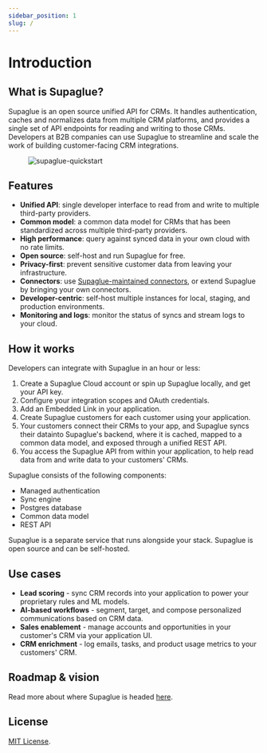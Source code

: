 ```yaml
---
sidebar_position: 1
slug: /
---
```


# Introduction

## What is Supaglue?

Supaglue is an open source unified API for CRMs. It handles authentication, caches and normalizes data from multiple CRM platforms, and provides a single set of API endpoints for reading and writing to those CRMs. Developers at B2B companies can use Supaglue to streamline and scale the work of building customer-facing CRM integrations.

<figure>

![supaglue-quickstart](/img/social_img.png)

</figure>

## Features

- **Unified API**: single developer interface to read from and write to multiple third-party providers.
- **Common model**: a common data model for CRMs that has been standardized across multiple third-party providers.
- **High performance**: query against synced data in your own cloud with no rate limits.
- **Open source**: self-host and run Supaglue for free.
- **Privacy-first**: prevent sensitive customer data from leaving your infrastructure.
- **Connectors**: use [Supaglue-maintained connectors](/category/connectors), or extend Supaglue by bringing your own connectors.
- **Developer-centric**: self-host multiple instances for local, staging, and production environments.
- **Monitoring and logs**: monitor the status of syncs and stream logs to your cloud.

## How it works

Developers can integrate with Supaglue in an hour or less:

1. Create a Supaglue Cloud account or spin up Supaglue locally, and get your API key.
2. Configure your integration scopes and OAuth credentials.
3. Add an Embedded Link in your application.
4. Create Supaglue customers for each customer using your application.
5. Your customers connect their CRMs to your app, and Supaglue syncs their datainto Supaglue's backend, where it is cached, mapped to a common data model, and exposed through a unified REST API.
6. You access the Supaglue API from within your application, to help read data from and write data to your customers' CRMs.

Supaglue consists of the following components:

- Managed authentication
- Sync engine
- Postgres database
- Common data model
- REST API

Supaglue is a separate service that runs alongside your stack. Supaglue is open source and can be self-hosted.

## Use cases

- **Lead scoring** - sync CRM records into your application to power your proprietary rules and ML models.
- **AI-based workflows** - segment, target, and compose personalized communications based on CRM data.
- **Sales enablement** - manage accounts and opportunities in your customer's CRM via your application UI.
- **CRM enrichment** - log emails, tasks, and product usage metrics to your customers' CRM.

## Roadmap & vision

Read more about where Supaglue is headed [here](/roadmap).

## License

[MIT License](https://github.com/supaglue-labs/supaglue/blob/main/LICENSE).
